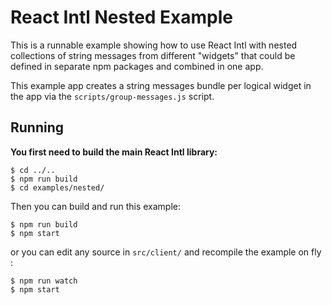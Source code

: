 # React Intl Nested Example

This is a runnable example showing how to use React Intl with nested collections of string messages from different "widgets" that could be defined in separate npm packages and combined in one app.

This example app creates a string messages bundle per logical widget in the app via the `scripts/group-messages.js` script.

## Running

**You first need to build the main React Intl library:**

```
$ cd ../..
$ npm run build
$ cd examples/nested/
```

Then you can build and run this example:

```
$ npm run build
$ npm start
```

or you can edit any source in `src/client/` and recompile the example on fly :

```
$ npm run watch
$ npm start
```
